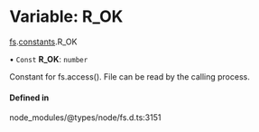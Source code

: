 # Variable: R\_OK

[fs](../modules/fs.md).[constants](../modules/fs.constants.md).R_OK

• `Const` **R\_OK**: `number`

Constant for fs.access(). File can be read by the calling process.

#### Defined in

node_modules/@types/node/fs.d.ts:3151
